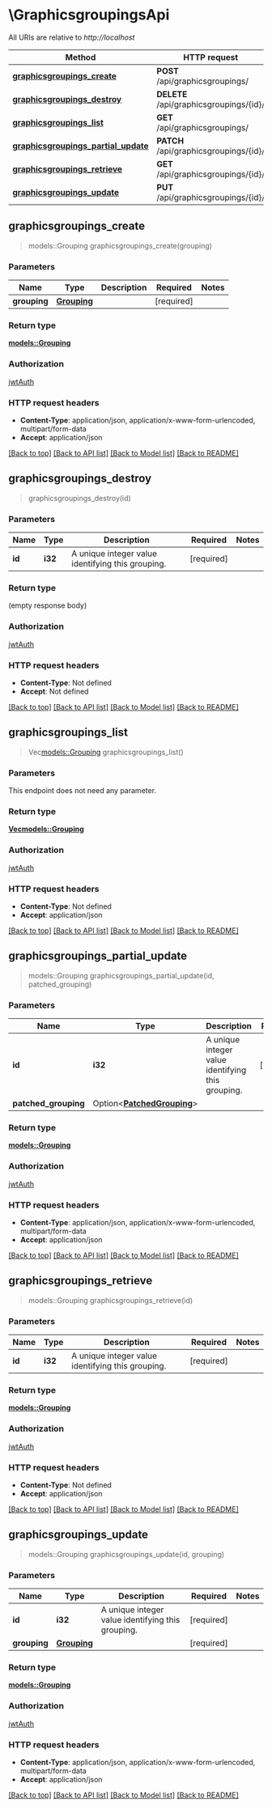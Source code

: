 # \GraphicsgroupingsApi

All URIs are relative to *http://localhost*

Method | HTTP request | Description
------------- | ------------- | -------------
[**graphicsgroupings_create**](GraphicsgroupingsApi.md#graphicsgroupings_create) | **POST** /api/graphicsgroupings/ | 
[**graphicsgroupings_destroy**](GraphicsgroupingsApi.md#graphicsgroupings_destroy) | **DELETE** /api/graphicsgroupings/{id}/ | 
[**graphicsgroupings_list**](GraphicsgroupingsApi.md#graphicsgroupings_list) | **GET** /api/graphicsgroupings/ | 
[**graphicsgroupings_partial_update**](GraphicsgroupingsApi.md#graphicsgroupings_partial_update) | **PATCH** /api/graphicsgroupings/{id}/ | 
[**graphicsgroupings_retrieve**](GraphicsgroupingsApi.md#graphicsgroupings_retrieve) | **GET** /api/graphicsgroupings/{id}/ | 
[**graphicsgroupings_update**](GraphicsgroupingsApi.md#graphicsgroupings_update) | **PUT** /api/graphicsgroupings/{id}/ | 



## graphicsgroupings_create

> models::Grouping graphicsgroupings_create(grouping)


### Parameters


Name | Type | Description  | Required | Notes
------------- | ------------- | ------------- | ------------- | -------------
**grouping** | [**Grouping**](Grouping.md) |  | [required] |

### Return type

[**models::Grouping**](Grouping.md)

### Authorization

[jwtAuth](../README.md#jwtAuth)

### HTTP request headers

- **Content-Type**: application/json, application/x-www-form-urlencoded, multipart/form-data
- **Accept**: application/json

[[Back to top]](#) [[Back to API list]](../README.md#documentation-for-api-endpoints) [[Back to Model list]](../README.md#documentation-for-models) [[Back to README]](../README.md)


## graphicsgroupings_destroy

> graphicsgroupings_destroy(id)


### Parameters


Name | Type | Description  | Required | Notes
------------- | ------------- | ------------- | ------------- | -------------
**id** | **i32** | A unique integer value identifying this grouping. | [required] |

### Return type

 (empty response body)

### Authorization

[jwtAuth](../README.md#jwtAuth)

### HTTP request headers

- **Content-Type**: Not defined
- **Accept**: Not defined

[[Back to top]](#) [[Back to API list]](../README.md#documentation-for-api-endpoints) [[Back to Model list]](../README.md#documentation-for-models) [[Back to README]](../README.md)


## graphicsgroupings_list

> Vec<models::Grouping> graphicsgroupings_list()


### Parameters

This endpoint does not need any parameter.

### Return type

[**Vec<models::Grouping>**](Grouping.md)

### Authorization

[jwtAuth](../README.md#jwtAuth)

### HTTP request headers

- **Content-Type**: Not defined
- **Accept**: application/json

[[Back to top]](#) [[Back to API list]](../README.md#documentation-for-api-endpoints) [[Back to Model list]](../README.md#documentation-for-models) [[Back to README]](../README.md)


## graphicsgroupings_partial_update

> models::Grouping graphicsgroupings_partial_update(id, patched_grouping)


### Parameters


Name | Type | Description  | Required | Notes
------------- | ------------- | ------------- | ------------- | -------------
**id** | **i32** | A unique integer value identifying this grouping. | [required] |
**patched_grouping** | Option<[**PatchedGrouping**](PatchedGrouping.md)> |  |  |

### Return type

[**models::Grouping**](Grouping.md)

### Authorization

[jwtAuth](../README.md#jwtAuth)

### HTTP request headers

- **Content-Type**: application/json, application/x-www-form-urlencoded, multipart/form-data
- **Accept**: application/json

[[Back to top]](#) [[Back to API list]](../README.md#documentation-for-api-endpoints) [[Back to Model list]](../README.md#documentation-for-models) [[Back to README]](../README.md)


## graphicsgroupings_retrieve

> models::Grouping graphicsgroupings_retrieve(id)


### Parameters


Name | Type | Description  | Required | Notes
------------- | ------------- | ------------- | ------------- | -------------
**id** | **i32** | A unique integer value identifying this grouping. | [required] |

### Return type

[**models::Grouping**](Grouping.md)

### Authorization

[jwtAuth](../README.md#jwtAuth)

### HTTP request headers

- **Content-Type**: Not defined
- **Accept**: application/json

[[Back to top]](#) [[Back to API list]](../README.md#documentation-for-api-endpoints) [[Back to Model list]](../README.md#documentation-for-models) [[Back to README]](../README.md)


## graphicsgroupings_update

> models::Grouping graphicsgroupings_update(id, grouping)


### Parameters


Name | Type | Description  | Required | Notes
------------- | ------------- | ------------- | ------------- | -------------
**id** | **i32** | A unique integer value identifying this grouping. | [required] |
**grouping** | [**Grouping**](Grouping.md) |  | [required] |

### Return type

[**models::Grouping**](Grouping.md)

### Authorization

[jwtAuth](../README.md#jwtAuth)

### HTTP request headers

- **Content-Type**: application/json, application/x-www-form-urlencoded, multipart/form-data
- **Accept**: application/json

[[Back to top]](#) [[Back to API list]](../README.md#documentation-for-api-endpoints) [[Back to Model list]](../README.md#documentation-for-models) [[Back to README]](../README.md)


